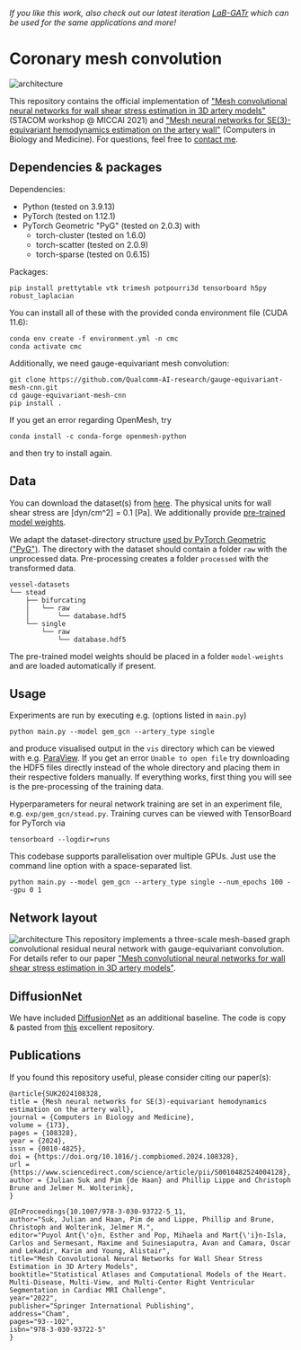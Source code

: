 _If you like this work, also check out our latest iteration [LaB-GATr](https://github.com/sukjulian/lab-gatr) which can be used for the same applications and more!_

# Coronary mesh convolution
![architecture](img/pipeline.jpg)

This repository contains the official implementation of ["Mesh convolutional neural networks for wall shear stress estimation in 3D artery models"](https://link.springer.com/chapter/10.1007/978-3-030-93722-5_11) (STACOM workshop @ MICCAI 2021) and ["Mesh neural networks for SE(3)-equivariant hemodynamics estimation on the artery wall"](https://www.sciencedirect.com/science/article/pii/S0010482524004128) (Computers in Biology and Medicine). For questions, feel free to [contact me](mailto:j.m.suk@utwente.nl).

## Dependencies & packages
Dependencies:
* Python (tested on 3.9.13)
* PyTorch (tested on 1.12.1)
* PyTorch Geometric "PyG" (tested on 2.0.3) with
  * torch-cluster (tested on 1.6.0)
  * torch-scatter (tested on 2.0.9)
  * torch-sparse (tested on 0.6.15)

Packages:
```
pip install prettytable vtk trimesh potpourri3d tensorboard h5py robust_laplacian
```

You can install all of these with the provided conda environment file (CUDA 11.6):
```
conda env create -f environment.yml -n cmc
conda activate cmc
```

Additionally, we need gauge-equivariant mesh convolution:
```
git clone https://github.com/Qualcomm-AI-research/gauge-equivariant-mesh-cnn.git
cd gauge-equivariant-mesh-cnn
pip install .
```
If you get an error regarding OpenMesh, try
```
conda install -c conda-forge openmesh-python
```
and then try to install again.

## Data
You can download the dataset(s) from [here](https://drive.google.com/drive/folders/18lNjZPYKLmd7w-UX7GwepHAy2R-3YP3W?usp=sharing). The physical units for wall shear stress are [dyn/cm^2] = 0.1 [Pa]. We additionally provide [pre-trained model weights](https://drive.google.com/drive/folders/1o-vklPaGulkpLkM7TiwBmVAAN4vvpaJf?usp=sharing).

We adapt the dataset-directory structure [used by PyTorch Geometric ("PyG")](https://pytorch-geometric.readthedocs.io/en/latest/notes/create_dataset.html). The directory with the dataset should contain a folder `raw` with the unprocessed data. Pre-processing creates a folder `processed` with the transformed data.
```
vessel-datasets
└── stead
    ├── bifurcating
    │   └── raw
    │       └── database.hdf5
    └── single
        └── raw
            └── database.hdf5
```
The pre-trained model weights should be placed in a folder `model-weights` and are loaded automatically if present.

## Usage
Experiments are run by executing e.g. (options listed in `main.py`)
```
python main.py --model gem_gcn --artery_type single
```
and produce visualised output in the `vis` directory which can be viewed with e.g. [ParaView](https://www.paraview.org/). If you get an error `Unable to open file` try downloading the HDF5 files directly instead of the whole directory and placing them in their respective folders manually. If everything works, first thing you will see is the pre-processing of the training data.

Hyperparameters for neural network training are set in an experiment file, e.g. `exp/gem_gcn/stead.py`. Training curves can be viewed with TensorBoard for PyTorch via
```
tensorboard --logdir=runs
```
This codebase supports parallelisation over multiple GPUs. Just use the command line option with a space-separated list.
```
python main.py --model gem_gcn --artery_type single --num_epochs 100 --gpu 0 1
```

## Network layout
![architecture](img/architecture.jpg)
This repository implements a three-scale mesh-based graph convolutional residual neural network with gauge-equivariant convolution. For details refer to our paper ["Mesh convolutional neural networks for wall shear stress estimation in 3D artery models"](https://arxiv.org/abs/2109.04797).

## DiffusionNet
We have included [DiffusionNet](https://arxiv.org/abs/2012.00888) as an additional baseline. The code is copy & pasted from [this](https://github.com/nmwsharp/diffusion-net) excellent repository.

## Publications
If you found this repository useful, please consider citing our paper(s):
```
@article{SUK2024108328,
title = {Mesh neural networks for SE(3)-equivariant hemodynamics estimation on the artery wall},
journal = {Computers in Biology and Medicine},
volume = {173},
pages = {108328},
year = {2024},
issn = {0010-4825},
doi = {https://doi.org/10.1016/j.compbiomed.2024.108328},
url = {https://www.sciencedirect.com/science/article/pii/S0010482524004128},
author = {Julian Suk and Pim {de Haan} and Phillip Lippe and Christoph Brune and Jelmer M. Wolterink},
}

@InProceedings{10.1007/978-3-030-93722-5_11,
author="Suk, Julian and Haan, Pim de and Lippe, Phillip and Brune, Christoph and Wolterink, Jelmer M.",
editor="Puyol Ant{\'o}n, Esther and Pop, Mihaela and Mart{\'i}n-Isla, Carlos and Sermesant, Maxime and Suinesiaputra, Avan and Camara, Oscar and Lekadir, Karim and Young, Alistair",
title="Mesh Convolutional Neural Networks for Wall Shear Stress Estimation in 3D Artery Models",
booktitle="Statistical Atlases and Computational Models of the Heart. Multi-Disease, Multi-View, and Multi-Center Right Ventricular Segmentation in Cardiac MRI Challenge",
year="2022",
publisher="Springer International Publishing",
address="Cham",
pages="93--102",
isbn="978-3-030-93722-5"
}
```
